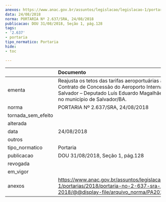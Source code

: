 ```yaml
---
anexos: https://www.anac.gov.br/assuntos/legislacao/legislacao-1/portarias/2018/portaria-no-2-637-sra-24-08-2018/@@display-file/arquivo_norma/PA2018-2637.pdf
data: 24/08/2018
norma: PORTARIA Nº 2.637/SRA, 24/08/2018
publicacao: DOU 31/08/2018, Seção 1, pág.128
tags:
- '2.637'
- portaria
tipo_normatico: Portaria
hide: 
- toc 
 
---
```


|                    | Documento                                                                                                                                                                                          |
|:-------------------|:---------------------------------------------------------------------------------------------------------------------------------------------------------------------------------------------------|
| ementa             | Reajusta os tetos das tarifas aeroportuárias aplicáveis ao Contrato de Concessão do Aeroporto Internacional de Salvador – Deputado Luís Eduardo Magalhães, localizado no município de Salvador/BA. |
| norma              | PORTARIA Nº 2.637/SRA, 24/08/2018                                                                                                                                                                  |
| tornada_sem_efeito |                                                                                                                                                                                                    |
| alterada           |                                                                                                                                                                                                    |
| data               | 24/08/2018                                                                                                                                                                                         |
| outros             |                                                                                                                                                                                                    |
| tipo_normatico     | Portaria                                                                                                                                                                                           |
| publicacao         | DOU 31/08/2018, Seção 1, pág.128                                                                                                                                                                   |
| revogada           |                                                                                                                                                                                                    |
| em_vigor           |                                                                                                                                                                                                    |
| anexos             | https://www.anac.gov.br/assuntos/legislacao/legislacao-1/portarias/2018/portaria-no-2-637-sra-24-08-2018/@@display-file/arquivo_norma/PA2018-2637.pdf                                              |